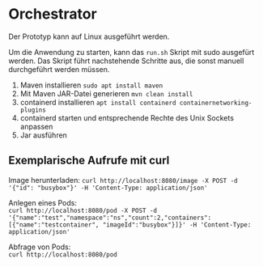 # Orchestrator

Der Prototyp kann auf Linux ausgeführt werden.  

Um die Anwendung zu starten, kann das ```run.sh``` Skript mit sudo ausgefürt werden. Das Skript führt nachstehende Schritte aus, die sonst manuell durchgeführt werden müssen.

1)  Maven installieren ```sudo apt install maven```
2)  Mit Maven JAR-Datei generieren ```mvn clean install```
3)  containerd installieren ```apt install containerd containernetworking-plugins```
4)  containerd starten und entsprechende Rechte des Unix Sockets anpassen
5)  Jar ausführen


## Exemplarische Aufrufe mit curl

Image herunterladen: 
```curl http://localhost:8080/image -X POST -d '{"id": "busybox"}' -H 'Content-Type: application/json'```

Anlegen eines Pods:  
```curl http://localhost:8080/pod -X POST -d '{"name":"test","namespace":"ns","count":2,"containers":[{"name":"testcontainer", "imageId":"busybox"}]}' -H 'Content-Type: application/json'```

Abfrage von Pods:  
```curl http://localhost:8080/pod```